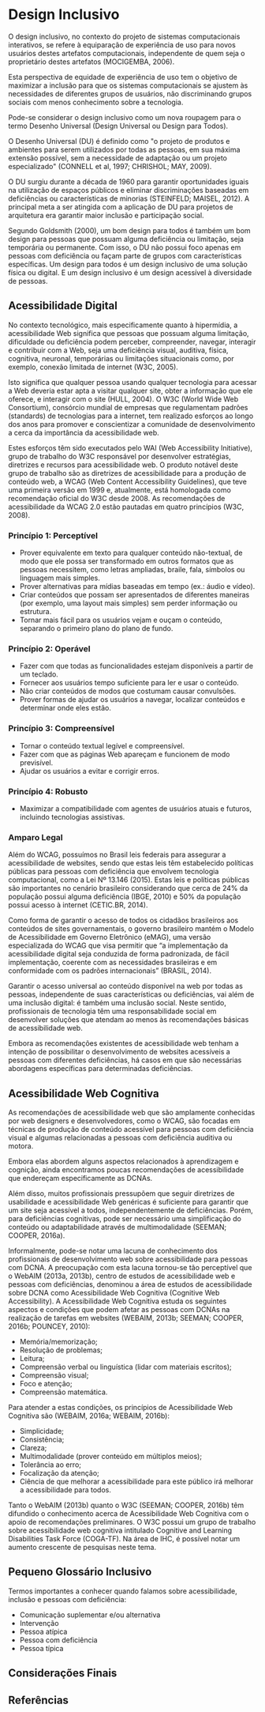 # Design Inclusivo

O design inclusivo, no contexto do projeto de sistemas computacionais interativos, se refere à equiparação de experiência de uso para novos usuários destes artefatos computacionais, independente de quem seja o proprietário destes artefatos (MOCIGEMBA, 2006). 

Esta perspectiva de equidade de experiência de uso tem o objetivo de maximizar a inclusão para que os sistemas computacionais se ajustem às necessidades de diferentes grupos de usuários, não discriminando grupos sociais com menos conhecimento sobre a tecnologia.

Pode-se considerar o design inclusivo como um nova roupagem para o termo Desenho Universal (Design Universal ou Design para Todos). 

O Desenho Universal (DU) é definido como "o projeto de produtos e ambientes para serem utilizados por todas as pessoas, em sua máxima extensão possível, sem a necessidade de adaptação ou um projeto especializado" (CONNELL et al, 1997; CHRISHOL; MAY, 2009).

O DU surgiu durante a década de 1960 para garantir oportunidades iguais na utilização de espaços públicos e eliminar discriminações baseadas em deficiências ou características de minorias (STEINFELD; MAISEL, 2012). A principal meta a ser atingida com a aplicação de DU para projetos de arquitetura era garantir maior inclusão e participação social.

Segundo Goldsmith (2000), um bom design para todos é também um bom design para pessoas que possuam alguma deficiência ou limitação, seja temporária ou permanente. Com isso, o DU não possui foco apenas em pessoas com deficiência ou façam parte de grupos com características específicas. Um design para todos é um design inclusivo de uma solução física ou digital. E um design inclusivo é um design acessível à diversidade de pessoas.

## Acessibilidade Digital

No contexto tecnológico, mais especificamente quanto à hipermídia, a acessibilidade Web significa que pessoas que possuam alguma limitação, dificuldade ou deficiência podem perceber, compreender, navegar, interagir e contribuir com a Web, seja uma deficiência visual, auditiva, física, cognitiva, neuronal, temporárias ou limitações situacionais como, por exemplo, conexão limitada de internet (W3C, 2005).

Isto significa que qualquer pessoa usando qualquer tecnologia para acessar a Web deveria estar apta a visitar qualquer site, obter a informação que ele oferece, e interagir com o site (HULL, 2004).
O W3C (World Wide Web Consortium), consórcio mundial de empresas que regulamentam padrões (standards) de tecnologias para a internet, tem realizado esforços ao longo dos anos para promover e conscientizar a comunidade de desenvolvimento a cerca da importância da acessibilidade web. 

Estes esforços têm sido executados pelo WAI (Web Accessibility Initiative), grupo de trabalho do W3C responsável por desenvolver estratégias, diretrizes e recursos para acessibilidade web. O produto notável deste grupo de trabalho são as diretrizes de acessibilidade para a produção de conteúdo web, a WCAG (Web Content Accessibility Guidelines), que teve uma primeira versão em 1999 e, atualmente, está homologada como recomendação oficial do W3C desde 2008. As recomendações de acessibilidade da WCAG 2.0 estão pautadas em quatro princípios (W3C, 2008).

### Princípio 1: Perceptível

* Prover equivalente em texto para qualquer conteúdo não-textual, de modo que ele possa ser transformado em outros formatos que as pessoas necessitem, como letras ampliadas, braile, fala, símbolos ou linguagem mais simples.
* Prover alternativas para mídias baseadas em tempo (ex.: áudio e vídeo).
* Criar conteúdos que possam ser apresentados de diferentes maneiras (por exemplo, uma layout mais simples) sem perder informação ou estrutura.
* Tornar mais fácil para os usuários vejam e ouçam o conteúdo, separando o primeiro plano do plano de fundo.

### Princípio 2: Operável

* Fazer com que todas as funcionalidades estejam disponíveis a partir de um teclado.
* Fornecer aos usuários tempo suficiente para ler e usar o conteúdo.
* Não criar conteúdos de modos que costumam causar convulsões.
* Prover formas de ajudar os usuários a navegar, localizar conteúdos e determinar onde eles estão.

### Princípio 3: Compreensível

* Tornar o conteúdo textual legível e compreensível.
* Fazer com que as páginas Web apareçam e funcionem de modo previsível.
* Ajudar os usuários a evitar e corrigir erros.

### Princípio 4: Robusto

* Maximizar a compatibilidade com agentes de usuários atuais e futuros, incluindo tecnologias assistivas.

### Amparo Legal

Além do WCAG, possuímos no Brasil leis federais para assegurar a acessibilidade de websites, sendo que estas leis têm estabelecido políticas públicas para pessoas com deficiência que envolvem tecnologia computacional, como a Lei Nº 13.146 (2015). Estas leis e políticas públicas são importantes no cenário brasileiro considerando que cerca de 24% da população possui alguma deficiência (IBGE, 2010) e 50% da população possui acesso à internet (CETIC.BR, 2014).

Como forma de garantir o acesso de todos os cidadãos brasileiros aos conteúdos de sites governamentais, o governo brasileiro mantém o Modelo de Acessibilidade em Governo Eletrônico (eMAG), uma versão especializada do WCAG  que visa permitir que “a implementação da acessibilidade digital seja conduzida de forma padronizada, de fácil implementação, coerente com as necessidades brasileiras e em conformidade com os padrões internacionais” (BRASIL, 2014).

Garantir o acesso universal ao conteúdo disponível na web por todas as pessoas, independente de suas características ou deficiências, vai além de uma inclusão digital: é também uma inclusão social. Neste sentido, profissionais de tecnologia têm uma responsabilidade social em desenvolver soluções que atendam ao menos às recomendações básicas de acessibilidade web.

Embora as recomendações existentes de acessibilidade web tenham a intenção de possibilitar o desenvolvimento de websites acessíveis a pessoas com diferentes deficiências, há casos em que são necessárias abordagens específicas para determinadas deficiências. 

## Acessibilidade Web Cognitiva

As recomendações de acessibilidade web que são amplamente conhecidas por web designers e desenvolvedores, como o WCAG, são focadas em técnicas de produção de conteúdo acessível para pessoas com deficiência visual e algumas relacionadas a pessoas com deficiência auditiva ou motora. 

Embora elas abordem alguns aspectos relacionados à aprendizagem e cognição, ainda encontramos poucas recomendações de acessibilidade que endereçam especificamente as DCNAs.

Além disso, muitos profissionais pressupõem que seguir diretrizes de usabilidade e acessibilidade Web genéricas é suficiente para garantir que um site seja acessível a todos, independentemente de deficiências. Porém, para deficiências cognitivas, pode ser necessário uma simplificação do conteúdo ou adaptabilidade através de multimodalidade (SEEMAN; COOPER, 2016a).

Informalmente, pode-se notar uma lacuna de conhecimento dos profissionais de desenvolvimento web sobre acessibilidade para pessoas com DCNA. A preocupação com esta lacuna tornou-se tão perceptível que o WebAIM (2013a, 2013b), centro de estudos de acessibilidade web e pessoas com deficiências, denominou a área de estudos de acessibilidade sobre DCNA como Acessibilidade Web Cognitiva (Cognitive Web Accessibility).
A Acessibilidade Web Cognitiva estuda os seguintes aspectos e condições que podem afetar as pessoas com DCNAs na realização de tarefas em websites (WEBAIM, 2013b; SEEMAN; COOPER, 2016b; POUNCEY, 2010):

* Memória/memorização;
* Resolução de problemas;
* Leitura;
* Compreensão verbal ou linguística (lidar com materiais escritos);
* Compreensão visual;
* Foco e atenção;
* Compreensão matemática.

Para atender a estas condições, os princípios de Acessibilidade Web Cognitiva são (WEBAIM, 2016a; WEBAIM, 2016b):

* Simplicidade;
* Consistência;
* Clareza;
* Multimodalidade (prover conteúdo em múltiplos meios);
* Tolerância ao erro;
* Focalização da atenção;
* Ciência de que melhorar a acessibilidade para este público irá melhorar a acessibilidade para todos.

Tanto o WebAIM (2013b) quanto o W3C (SEEMAN; COOPER, 2016b) têm difundido o conhecimento acerca de Acessibilidade Web Cognitiva com o apoio de recomendações preliminares. O W3C possui um grupo de trabalho sobre acessibilidade web cognitiva intitulado Cognitive and Learning Disabilities Task Force (COGA-TF). Na área de IHC, é possível notar um aumento crescente de pesquisas neste tema.

## Pequeno Glossário Inclusivo

Termos importantes a conhecer quando falamos sobre acessibilidade, inclusão e pessoas com deficiência:

* Comunicação suplementar e/ou alternativa
* Intervenção
* Pessoa atípica
* Pessoa com deficiência
* Pessoa típica

## Considerações Finais

## Referências
